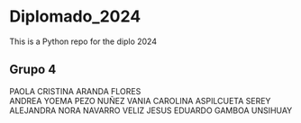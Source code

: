 # Diplomado_2024
This is a Python repo for the diplo 2024

## Grupo 4
PAOLA CRISTINA ARANDA FLORES	
ANDREA YOEMA PEZO NUÑEZ	
VANIA CAROLINA ASPILCUETA SEREY
ALEJANDRA NORA NAVARRO VELIZ
JESUS EDUARDO GAMBOA UNSIHUAY

